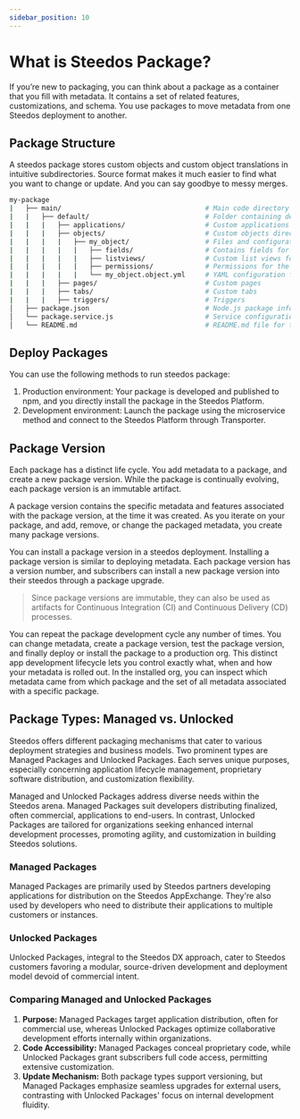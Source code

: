 ```yaml
---
sidebar_position: 10
---
```


# What is Steedos Package?


If you’re new to packaging, you can think about a package as a container that you fill with metadata. It contains a set of related features, customizations, and schema. You use packages to move metadata from one Steedos deployment to another.


## Package Structure

A steedos package stores custom objects and custom object translations in intuitive subdirectories. Source format makes it much easier to find what you want to change or update. And you can say goodbye to messy merges.

```bash
my-package
|   ├── main/                                    # Main code directory
|   |   ├── default/                             # Folder containing default code and content
|   |   |   ├── applications/                    # Custom applications
|   |   |   ├── objects/                         # Custom objects directory, containing definitions such as fields
|   |   |   |   ├── my_object/                   # Files and configurations for an individual custom object
|   |   |   |   |   ├── fields/                  # Contains fields for the custom object
|   |   |   |   |   ├── listviews/               # Custom list views for the object
|   |   |   |   |   ├── permissions/             # Permissions for the custom object
|   |   |   |   |   └── my_object.object.yml     # YAML configuration file for the custom object
|   |   |   ├── pages/                           # Custom pages
|   |   |   ├── tabs/                            # Custom tabs
|   |   |   ├── triggers/                        # Triggers
│   ├── package.json                             # Node.js package information and dependencies
│   └── package.service.js                       # Service configuration for the package
│   └── README.md                                # README.md file for the package.
```


## Deploy Packages

You can use the following methods to run steedos package:

1. Production environment: Your package is developed and published to npm, and you directly install the package in the Steedos Platform. 
2. Development environment: Launch the package using the microservice method and connect to the Steedos Platform through Transporter.

## Package Version

Each package has a distinct life cycle. You add metadata to a package, and create a new package version. While the package is continually evolving, each package version is an immutable artifact.

A package version contains the specific metadata and features associated with the package version, at the time it was created. As you iterate on your package, and add, remove, or change the packaged metadata, you create many package versions.

You can install a package version in a steedos deployment. Installing a package version is similar to deploying metadata. Each package version has a version number, and subscribers can install a new package version into their steedos through a package upgrade.

> Since package versions are immutable, they can also be used as artifacts for Continuous Integration (CI) and Continuous Delivery (CD) processes.

You can repeat the package development cycle any number of times. You can change metadata, create a package version, test the package version, and finally deploy or install the package to a production org. This distinct app development lifecycle lets you control exactly what, when and how your metadata is rolled out. In the installed org, you can inspect which metadata came from which package and the set of all metadata associated with a specific package.

## Package Types: Managed vs. Unlocked

Steedos offers different packaging mechanisms that cater to various deployment strategies and business models. Two prominent types are Managed Packages and Unlocked Packages. Each serves unique purposes, especially concerning application lifecycle management, proprietary software distribution, and customization flexibility.

Managed and Unlocked Packages address diverse needs within the Steedos arena. Managed Packages suit developers distributing finalized, often commercial, applications to end-users. In contrast, Unlocked Packages are tailored for organizations seeking enhanced internal development processes, promoting agility, and customization in building Steedos solutions.

### Managed Packages

Managed Packages are primarily used by Steedos partners developing applications for distribution on the Steedos AppExchange. They're also used by developers who need to distribute their applications to multiple customers or instances.

### Unlocked Packages

Unlocked Packages, integral to the Steedos DX approach, cater to Steedos customers favoring a modular, source-driven development and deployment model devoid of commercial intent.

### Comparing Managed and Unlocked Packages

1. **Purpose:** Managed Packages target application distribution, often for commercial use, whereas Unlocked Packages optimize collaborative development efforts internally within organizations.
2. **Code Accessibility:** Managed Packages conceal proprietary code, while Unlocked Packages grant subscribers full code access, permitting extensive customization.
3. **Update Mechanism:** Both package types support versioning, but Managed Packages emphasize seamless upgrades for external users, contrasting with Unlocked Packages' focus on internal development fluidity.
